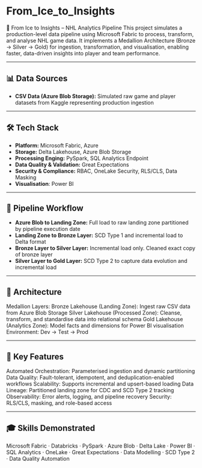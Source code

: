 # From_Ice_to_Insights

🧊 From Ice to Insights – NHL Analytics Pipeline
This project simulates a production-level data pipeline using Microsoft Fabric to process, transform, and analyse NHL game data. It implements a Medallion Architecture (Bronze → Silver → Gold) for ingestion, transformation, and visualisation, enabling faster, data-driven insights into player and team performance.

---

## 📊 Data Sources
- **CSV Data (Azure Blob Storage):** Simulated raw game and player datasets from Kaggle representing production ingestion

---

## 🛠 Tech Stack
- **Platform:** Microsoft Fabric, Azure
- **Storage:** Delta Lakehouse, Azure Blob Storage
- **Processing Enging:** PySpark, SQL Analytics Endpoint
- **Data Quality & Validation:** Great Expectations  
- **Security & Compliance:** RBAC, OneLake Security, RLS/CLS, Data Masking
- **Visualisation**: Power BI

---

## 🔄 Pipeline Workflow
- **Azure Blob to Landing Zone:** Full load to raw landing zone partitioned by pipeline execution date
- **Landing Zone to Bronze Layer:** SCD Type 1 and incremental load to Delta format
- **Bronze Layer to Silver Layer:** Incremental load only. Cleaned exact copy of bronze layer
- **Silver Layer to Gold Layer:** SCD Type 2 to capture data evolution and incremental load

---

## 🧩 Architecture
Medallion Layers:
Bronze Lakehouse (Landing Zone): Ingest raw CSV data from Azure Blob Storage
Silver Lakehouse (Processed Zone): Cleanse, transform, and standardise data into relational schema
Gold Lakehouse (Analytics Zone): Model facts and dimensions for Power BI visualisation
Environment: Dev → Test → Prod

---

## 🌟 Key Features
Automated Orchestration: Parameterised ingestion and dynamic partitioning
Data Quality: Fault-tolerant, idempotent, and deduplication-enabled workflows
Scalability: Supports incremental and upsert-based loading
Data Lineage: Partitioned landing zone for CDC and SCD Type 2 tracking
Observability: Error alerts, logging, and pipeline recovery
Security: RLS/CLS, masking, and role-based access

---

## 🎓 Skills Demonstrated
Microsoft Fabric · Databricks · PySpark · Azure Blob · Delta Lake · Power BI · SQL Analytics · OneLake · Great Expectations · Data Modelling · SCD Type 2 · Data Quality Automation
